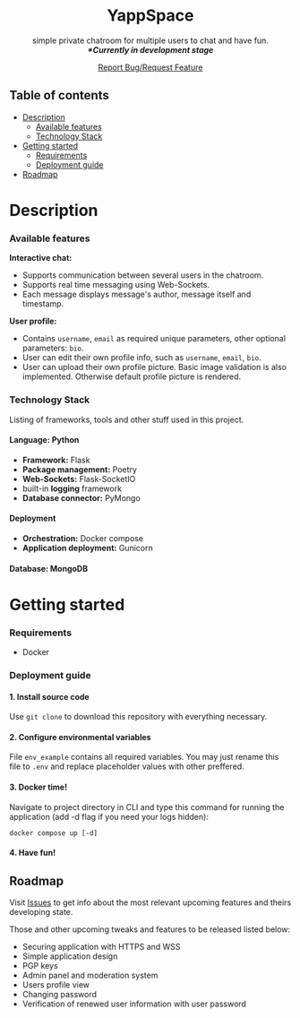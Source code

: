 <h1 align=center><b>YappSpace</b></h1>
<p align=center>simple private chatroom for multiple users to chat and have fun.<br>
<i><b>*Currently in development stage</b></i></p>

<p align=center><a href="https://github.com/crudenesss/flask-chat/issues">Report Bug/Request Feature</a></p>

## Table of contents

- [Description](#description)
    - [Available features](#available-features)
    - [Technology Stack](#technology-stack)
- [Getting started](#getting-started)
    - [Requirements](#requirements)
    - [Deployment guide](#deployment-guide)
- [Roadmap](#roadmap)

# Description

### Available features

**Interactive chat:**
- Supports communication between several users in the chatroom.
- Supports real time messaging using Web-Sockets.
- Each message displays message's author, message itself and timestamp.

**User profile:**
- Contains `username`, `email` as required unique parameters, other optional parameters: `bio`.
- User can edit their own profile info, such as `username`, `email`, `bio`.
- User can upload their own profile picture. Basic image validation is also implemented. Otherwise default profile picture is rendered.


### Technology Stack

Listing of frameworks, tools and other stuff used in this project.

#### Language: Python
- **Framework:** Flask
- **Package management:** Poetry
- **Web-Sockets:** Flask-SocketIO
- built-in **logging** framework
- **Database connector:** PyMongo

#### Deployment
- **Orchestration:** Docker compose
- **Application deployment:** Gunicorn

#### Database: MongoDB

# Getting started
### Requirements
- Docker

### Deployment guide

#### 1. Install source code
Use `git clone` to download this repository with everything necessary.

#### 2. Configure environmental variables

File `env_example` contains all required variables. You may just rename this file to `.env` and replace placeholder values with other preffered.

#### 3. Docker time!

Navigate to project directory in CLI and type this command for running the application (add -d flag if you need your logs hidden):
```
docker compose up [-d]
```

#### 4. Have fun!

## Roadmap

Visit [Issues](https://github.com/crudenesss/flask-chat/issues) to get info about the most relevant upcoming features and theirs developing state.

Those and other upcoming tweaks and features to be released listed below:

- Securing application with HTTPS and WSS
- Simple application design
- PGP keys
- Admin panel and moderation system
- Users profile view
- Changing password
- Verification of renewed user information with user password